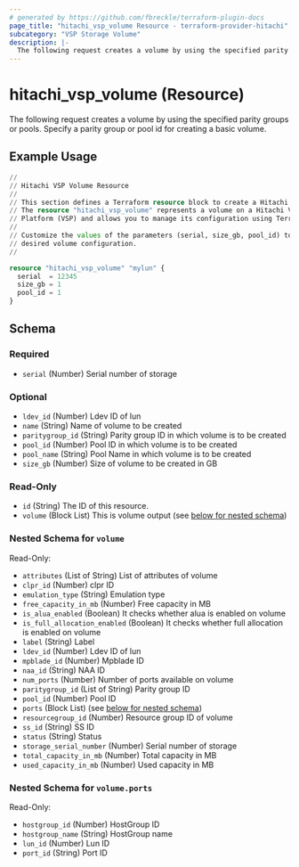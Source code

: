 ```yaml
---
# generated by https://github.com/fbreckle/terraform-plugin-docs
page_title: "hitachi_vsp_volume Resource - terraform-provider-hitachi"
subcategory: "VSP Storage Volume"
description: |-
  The following request creates a volume by using the specified parity groups or pools. Specify a parity group or pool id for creating a basic volume.
---
```


# hitachi_vsp_volume (Resource)

The following request creates a volume by using the specified parity groups or pools. Specify a parity group or pool id for creating a basic volume.

## Example Usage

```terraform
//
// Hitachi VSP Volume Resource
//
// This section defines a Terraform resource block to create a Hitachi VSP volume.
// The resource "hitachi_vsp_volume" represents a volume on a Hitachi Virtual Storage
// Platform (VSP) and allows you to manage its configuration using Terraform.
//
// Customize the values of the parameters (serial, size_gb, pool_id) to match your
// desired volume configuration.
//

resource "hitachi_vsp_volume" "mylun" {
  serial  = 12345
  size_gb = 1
  pool_id = 1
}
```

<!-- schema generated by tfplugindocs -->
## Schema

### Required

- `serial` (Number) Serial number of storage

### Optional

- `ldev_id` (Number) Ldev ID of lun
- `name` (String) Name of volume to be created
- `paritygroup_id` (String) Parity group ID in which volume is to be created
- `pool_id` (Number) Pool ID in which volume is to be created
- `pool_name` (String) Pool Name in which volume is to be created
- `size_gb` (Number) Size of volume to be created in GB

### Read-Only

- `id` (String) The ID of this resource.
- `volume` (Block List) This is volume output (see [below for nested schema](#nestedblock--volume))

<a id="nestedblock--volume"></a>
### Nested Schema for `volume`

Read-Only:

- `attributes` (List of String) List of attributes of volume
- `clpr_id` (Number) clpr ID
- `emulation_type` (String) Emulation type
- `free_capacity_in_mb` (Number) Free capacity in MB
- `is_alua_enabled` (Boolean) It checks whether alua is enabled on volume
- `is_full_allocation_enabled` (Boolean) It checks whether full allocation is enabled on volume
- `label` (String) Label
- `ldev_id` (Number) Ldev ID of lun
- `mpblade_id` (Number) Mpblade ID
- `naa_id` (String) NAA ID
- `num_ports` (Number) Number of ports available on volume
- `paritygroup_id` (List of String) Parity group ID
- `pool_id` (Number) Pool ID
- `ports` (Block List) (see [below for nested schema](#nestedblock--volume--ports))
- `resourcegroup_id` (Number) Resource group ID of volume
- `ss_id` (String) SS ID
- `status` (String) Status
- `storage_serial_number` (Number) Serial number of storage
- `total_capacity_in_mb` (Number) Total capacity in MB
- `used_capacity_in_mb` (Number) Used capacity in MB

<a id="nestedblock--volume--ports"></a>
### Nested Schema for `volume.ports`

Read-Only:

- `hostgroup_id` (Number) HostGroup ID
- `hostgroup_name` (String) HostGroup name
- `lun_id` (Number) Lun ID
- `port_id` (String) Port ID


